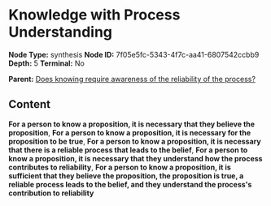 # Knowledge with Process Understanding

**Node Type:** synthesis
**Node ID:** 7f05e5fc-5343-4f7c-aa41-6807542ccbb9
**Depth:** 5
**Terminal:** No

**Parent:** [Does knowing require awareness of the reliability of the process?](does-knowing-require-awareness-of-the-reliability-of-the-process-antithesis-ed8c692a-4186-4835-bba0-6b89fd3a26f6.md)

## Content

**For a person to know a proposition, it is necessary that they believe the proposition**, **For a person to know a proposition, it is necessary for the proposition to be true**, **For a person to know a proposition, it is necessary that there is a reliable process that leads to the belief**, **For a person to know a proposition, it is necessary that they understand how the process contributes to reliability**, **For a person to know a proposition, it is sufficient that they believe the proposition, the proposition is true, a reliable process leads to the belief, and they understand the process's contribution to reliability**
